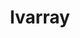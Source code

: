 ---
title: "lvarray"
layout: cache
categories: [package, develop]
meta: {"versions": ["0.2.2"], "compilers": ["gcc@=7.5.0"], "oss": ["ubuntu18.04"], "platforms": ["linux"], "targets": ["x86_64", "x86_64_v3"], "stacks": ["radiuss", "root"], "num_specs": 28, "num_specs_by_stack": {"root": 28, "radiuss": 28}}
spec_details: [{"hash": "i2c5vqi4uakwundkkxz36kxhfj7xyeyz", "compiler": "gcc@=7.5.0", "versions": ["0.2.2"], "os": "ubuntu18.04", "platform": "linux", "target": "x86_64", "variants": ["+addr2line", "~benchmarks", "build_system=cmake", "build_type=RelWithDebInfo", "~caliper", "~chai", "~cuda", "~docs", "~examples", "generator=make", "~ipo", "~pylvarray", "+shared", "~tests", "~umpire"], "stacks": ["root", "radiuss"], "size": "-", "tarball": "https://binaries.spack.io/develop/build_cache/linux-ubuntu18.04-x86_64/gcc-7.5.0/lvarray-0.2.2/linux-ubuntu18.04-x86_64-gcc-7.5.0-lvarray-0.2.2-i2c5vqi4uakwundkkxz36kxhfj7xyeyz.spack"}, {"hash": "ex7uidvekbu3yaalocti5ejq5gu56wye", "compiler": "gcc@=7.5.0", "versions": ["0.2.2"], "os": "ubuntu18.04", "platform": "linux", "target": "x86_64", "variants": ["+addr2line", "~benchmarks", "build_type=RelWithDebInfo", "~caliper", "~chai", "~cuda", "~docs", "~examples", "~ipo", "~pylvarray", "+shared", "~tests", "~umpire"], "stacks": ["root", "radiuss"], "size": "-", "tarball": "https://binaries.spack.io/develop/build_cache/linux-ubuntu18.04-x86_64/gcc-7.5.0/lvarray-0.2.2/linux-ubuntu18.04-x86_64-gcc-7.5.0-lvarray-0.2.2-ex7uidvekbu3yaalocti5ejq5gu56wye.spack"}, {"hash": "hjpgarbcgtfgt5dm7byielv43eo2iitt", "compiler": "gcc@=7.5.0", "versions": ["0.2.2"], "os": "ubuntu18.04", "platform": "linux", "target": "x86_64", "variants": ["+addr2line", "~benchmarks", "build_type=RelWithDebInfo", "~caliper", "~chai", "~cuda", "~docs", "~examples", "~ipo", "~pylvarray", "+shared", "~tests", "~umpire"], "stacks": ["root", "radiuss"], "size": "-", "tarball": "https://binaries.spack.io/develop/build_cache/linux-ubuntu18.04-x86_64/gcc-7.5.0/lvarray-0.2.2/linux-ubuntu18.04-x86_64-gcc-7.5.0-lvarray-0.2.2-hjpgarbcgtfgt5dm7byielv43eo2iitt.spack"}, {"hash": "5ods27vwkwvyrzokiwip5xysaj3pepry", "compiler": "gcc@=7.5.0", "versions": ["0.2.2"], "os": "ubuntu18.04", "platform": "linux", "target": "x86_64", "variants": ["+addr2line", "~benchmarks", "build_type=RelWithDebInfo", "~caliper", "~chai", "~cuda", "~docs", "~examples", "~ipo", "~pylvarray", "+shared", "~tests", "~umpire"], "stacks": ["root", "radiuss"], "size": "-", "tarball": "https://binaries.spack.io/develop/build_cache/linux-ubuntu18.04-x86_64/gcc-7.5.0/lvarray-0.2.2/linux-ubuntu18.04-x86_64-gcc-7.5.0-lvarray-0.2.2-5ods27vwkwvyrzokiwip5xysaj3pepry.spack"}, {"hash": "biyfx6c7kc74hiu4tuls6h7vnkgvtens", "compiler": "gcc@=7.5.0", "versions": ["0.2.2"], "os": "ubuntu18.04", "platform": "linux", "target": "x86_64", "variants": ["+addr2line", "~benchmarks", "build_system=cmake", "build_type=RelWithDebInfo", "~caliper", "~chai", "~cuda", "~docs", "~examples", "~ipo", "~pylvarray", "+shared", "~tests", "~umpire"], "stacks": ["root", "radiuss"], "size": "-", "tarball": "https://binaries.spack.io/develop/build_cache/linux-ubuntu18.04-x86_64/gcc-7.5.0/lvarray-0.2.2/linux-ubuntu18.04-x86_64-gcc-7.5.0-lvarray-0.2.2-biyfx6c7kc74hiu4tuls6h7vnkgvtens.spack"}, {"hash": "2elxr72a7ckvqedqetfzt3vh3gqkmsnp", "compiler": "gcc@=7.5.0", "versions": ["0.2.2"], "os": "ubuntu18.04", "platform": "linux", "target": "x86_64", "variants": ["+addr2line", "~benchmarks", "build_system=cmake", "build_type=RelWithDebInfo", "~caliper", "~chai", "~cuda", "~docs", "~examples", "~ipo", "~pylvarray", "+shared", "~tests", "~umpire"], "stacks": ["root", "radiuss"], "size": "-", "tarball": "https://binaries.spack.io/develop/build_cache/linux-ubuntu18.04-x86_64/gcc-7.5.0/lvarray-0.2.2/linux-ubuntu18.04-x86_64-gcc-7.5.0-lvarray-0.2.2-2elxr72a7ckvqedqetfzt3vh3gqkmsnp.spack"}, {"hash": "dpnu2taiqumuhoqwyliftto72yzyv5dd", "compiler": "gcc@=7.5.0", "versions": ["0.2.2"], "os": "ubuntu18.04", "platform": "linux", "target": "x86_64", "variants": ["+addr2line", "~benchmarks", "build_type=RelWithDebInfo", "~caliper", "~chai", "~cuda", "~docs", "~examples", "~ipo", "~pylvarray", "+shared", "~tests", "~umpire"], "stacks": ["root", "radiuss"], "size": "-", "tarball": "https://binaries.spack.io/develop/build_cache/linux-ubuntu18.04-x86_64/gcc-7.5.0/lvarray-0.2.2/linux-ubuntu18.04-x86_64-gcc-7.5.0-lvarray-0.2.2-dpnu2taiqumuhoqwyliftto72yzyv5dd.spack"}, {"hash": "hhorc7o5daf6ihom3vvnla25pz4kj4o7", "compiler": "gcc@=7.5.0", "versions": ["0.2.2"], "os": "ubuntu18.04", "platform": "linux", "target": "x86_64", "variants": ["+addr2line", "~benchmarks", "build_type=RelWithDebInfo", "~caliper", "~chai", "~cuda", "~docs", "~examples", "~ipo", "~pylvarray", "+shared", "~tests", "~umpire"], "stacks": ["root", "radiuss"], "size": "-", "tarball": "https://binaries.spack.io/develop/build_cache/linux-ubuntu18.04-x86_64/gcc-7.5.0/lvarray-0.2.2/linux-ubuntu18.04-x86_64-gcc-7.5.0-lvarray-0.2.2-hhorc7o5daf6ihom3vvnla25pz4kj4o7.spack"}, {"hash": "jgu5smviy66onb3ryvgbkt732vvzsda6", "compiler": "gcc@=7.5.0", "versions": ["0.2.2"], "os": "ubuntu18.04", "platform": "linux", "target": "x86_64", "variants": ["+addr2line", "~benchmarks", "build_type=RelWithDebInfo", "~caliper", "~chai", "~cuda", "~docs", "~examples", "~ipo", "~pylvarray", "+shared", "~tests", "~umpire"], "stacks": ["root", "radiuss"], "size": "-", "tarball": "https://binaries.spack.io/develop/build_cache/linux-ubuntu18.04-x86_64/gcc-7.5.0/lvarray-0.2.2/linux-ubuntu18.04-x86_64-gcc-7.5.0-lvarray-0.2.2-jgu5smviy66onb3ryvgbkt732vvzsda6.spack"}, {"hash": "i4wszqasfttpgauwlmatyx65i5xvaarr", "compiler": "gcc@=7.5.0", "versions": ["0.2.2"], "os": "ubuntu18.04", "platform": "linux", "target": "x86_64", "variants": ["+addr2line", "~benchmarks", "build_type=RelWithDebInfo", "~caliper", "~chai", "~cuda", "~docs", "~examples", "~ipo", "~pylvarray", "+shared", "~tests", "~umpire"], "stacks": ["root", "radiuss"], "size": "-", "tarball": "https://binaries.spack.io/develop/build_cache/linux-ubuntu18.04-x86_64/gcc-7.5.0/lvarray-0.2.2/linux-ubuntu18.04-x86_64-gcc-7.5.0-lvarray-0.2.2-i4wszqasfttpgauwlmatyx65i5xvaarr.spack"}, {"hash": "cyeejoyhgcme3rceh6dluwle6urnfojb", "compiler": "gcc@=7.5.0", "versions": ["0.2.2"], "os": "ubuntu18.04", "platform": "linux", "target": "x86_64", "variants": ["+addr2line", "~benchmarks", "build_system=cmake", "build_type=RelWithDebInfo", "~caliper", "~chai", "~cuda", "~docs", "~examples", "~ipo", "~pylvarray", "+shared", "~tests", "~umpire"], "stacks": ["root", "radiuss"], "size": "-", "tarball": "https://binaries.spack.io/develop/build_cache/linux-ubuntu18.04-x86_64/gcc-7.5.0/lvarray-0.2.2/linux-ubuntu18.04-x86_64-gcc-7.5.0-lvarray-0.2.2-cyeejoyhgcme3rceh6dluwle6urnfojb.spack"}, {"hash": "so2nal3fz3prugwoe4v7fmg73ik4bnkr", "compiler": "gcc@=7.5.0", "versions": ["0.2.2"], "os": "ubuntu18.04", "platform": "linux", "target": "x86_64", "variants": ["+addr2line", "~benchmarks", "build_type=RelWithDebInfo", "~caliper", "~chai", "~cuda", "~docs", "~examples", "~ipo", "~pylvarray", "+shared", "~tests", "~umpire"], "stacks": ["root", "radiuss"], "size": "-", "tarball": "https://binaries.spack.io/develop/build_cache/linux-ubuntu18.04-x86_64/gcc-7.5.0/lvarray-0.2.2/linux-ubuntu18.04-x86_64-gcc-7.5.0-lvarray-0.2.2-so2nal3fz3prugwoe4v7fmg73ik4bnkr.spack"}, {"hash": "iyo6ctjelp6gzewa2dlslcczth2ianw7", "compiler": "gcc@=7.5.0", "versions": ["0.2.2"], "os": "ubuntu18.04", "platform": "linux", "target": "x86_64", "variants": ["+addr2line", "~benchmarks", "build_type=RelWithDebInfo", "~caliper", "~chai", "~cuda", "~docs", "~examples", "~ipo", "~pylvarray", "+shared", "~tests", "~umpire"], "stacks": ["root", "radiuss"], "size": "-", "tarball": "https://binaries.spack.io/develop/build_cache/linux-ubuntu18.04-x86_64/gcc-7.5.0/lvarray-0.2.2/linux-ubuntu18.04-x86_64-gcc-7.5.0-lvarray-0.2.2-iyo6ctjelp6gzewa2dlslcczth2ianw7.spack"}, {"hash": "k3aizw56wkwgod6papwj4hl5cwttvd7w", "compiler": "gcc@=7.5.0", "versions": ["0.2.2"], "os": "ubuntu18.04", "platform": "linux", "target": "x86_64", "variants": ["+addr2line", "~benchmarks", "build_type=RelWithDebInfo", "~caliper", "~chai", "~cuda", "~docs", "~examples", "~ipo", "~pylvarray", "+shared", "~tests", "~umpire"], "stacks": ["root", "radiuss"], "size": "-", "tarball": "https://binaries.spack.io/develop/build_cache/linux-ubuntu18.04-x86_64/gcc-7.5.0/lvarray-0.2.2/linux-ubuntu18.04-x86_64-gcc-7.5.0-lvarray-0.2.2-k3aizw56wkwgod6papwj4hl5cwttvd7w.spack"}, {"hash": "q3n2fagutsrai4h343wmwr7vuh33rm3x", "compiler": "gcc@=7.5.0", "versions": ["0.2.2"], "os": "ubuntu18.04", "platform": "linux", "target": "x86_64", "variants": ["+addr2line", "~benchmarks", "build_type=RelWithDebInfo", "~caliper", "~chai", "~cuda", "~docs", "~examples", "~ipo", "~pylvarray", "+shared", "~tests", "~umpire"], "stacks": ["root", "radiuss"], "size": "-", "tarball": "https://binaries.spack.io/develop/build_cache/linux-ubuntu18.04-x86_64/gcc-7.5.0/lvarray-0.2.2/linux-ubuntu18.04-x86_64-gcc-7.5.0-lvarray-0.2.2-q3n2fagutsrai4h343wmwr7vuh33rm3x.spack"}, {"hash": "mrqmuglqmcvy33o3uwarfms6rqdq2e7m", "compiler": "gcc@=7.5.0", "versions": ["0.2.2"], "os": "ubuntu18.04", "platform": "linux", "target": "x86_64", "variants": ["+addr2line", "~benchmarks", "build_type=RelWithDebInfo", "~caliper", "~chai", "~cuda", "~docs", "~examples", "~ipo", "~pylvarray", "+shared", "~tests", "~umpire"], "stacks": ["root", "radiuss"], "size": "-", "tarball": "https://binaries.spack.io/develop/build_cache/linux-ubuntu18.04-x86_64/gcc-7.5.0/lvarray-0.2.2/linux-ubuntu18.04-x86_64-gcc-7.5.0-lvarray-0.2.2-mrqmuglqmcvy33o3uwarfms6rqdq2e7m.spack"}, {"hash": "rpv7psqauayhbcrto72krctqnrf7drwm", "compiler": "gcc@=7.5.0", "versions": ["0.2.2"], "os": "ubuntu18.04", "platform": "linux", "target": "x86_64", "variants": ["+addr2line", "~benchmarks", "build_type=RelWithDebInfo", "~caliper", "~chai", "~cuda", "~docs", "~examples", "~ipo", "~pylvarray", "+shared", "~tests", "~umpire"], "stacks": ["root", "radiuss"], "size": "-", "tarball": "https://binaries.spack.io/develop/build_cache/linux-ubuntu18.04-x86_64/gcc-7.5.0/lvarray-0.2.2/linux-ubuntu18.04-x86_64-gcc-7.5.0-lvarray-0.2.2-rpv7psqauayhbcrto72krctqnrf7drwm.spack"}, {"hash": "tzzfklvirdbgsrwgi7vfm7obtxvfcewq", "compiler": "gcc@=7.5.0", "versions": ["0.2.2"], "os": "ubuntu18.04", "platform": "linux", "target": "x86_64", "variants": ["+addr2line", "~benchmarks", "build_type=RelWithDebInfo", "~caliper", "~chai", "~cuda", "~docs", "~examples", "~ipo", "~pylvarray", "+shared", "~tests", "~umpire"], "stacks": ["root", "radiuss"], "size": "-", "tarball": "https://binaries.spack.io/develop/build_cache/linux-ubuntu18.04-x86_64/gcc-7.5.0/lvarray-0.2.2/linux-ubuntu18.04-x86_64-gcc-7.5.0-lvarray-0.2.2-tzzfklvirdbgsrwgi7vfm7obtxvfcewq.spack"}, {"hash": "ufq2d3lneaq63dguqudqobmq5whlamnd", "compiler": "gcc@=7.5.0", "versions": ["0.2.2"], "os": "ubuntu18.04", "platform": "linux", "target": "x86_64", "variants": ["+addr2line", "~benchmarks", "build_type=RelWithDebInfo", "~caliper", "~chai", "~cuda", "~docs", "~examples", "~ipo", "~pylvarray", "+shared", "~tests", "~umpire"], "stacks": ["root", "radiuss"], "size": "-", "tarball": "https://binaries.spack.io/develop/build_cache/linux-ubuntu18.04-x86_64/gcc-7.5.0/lvarray-0.2.2/linux-ubuntu18.04-x86_64-gcc-7.5.0-lvarray-0.2.2-ufq2d3lneaq63dguqudqobmq5whlamnd.spack"}, {"hash": "lxnf6zbtv4jde7dlexljowc2sp6ootbl", "compiler": "gcc@=7.5.0", "versions": ["0.2.2"], "os": "ubuntu18.04", "platform": "linux", "target": "x86_64", "variants": ["+addr2line", "~benchmarks", "build_type=RelWithDebInfo", "~caliper", "~chai", "~cuda", "~docs", "~examples", "~ipo", "~pylvarray", "+shared", "~tests", "~umpire"], "stacks": ["root", "radiuss"], "size": "-", "tarball": "https://binaries.spack.io/develop/build_cache/linux-ubuntu18.04-x86_64/gcc-7.5.0/lvarray-0.2.2/linux-ubuntu18.04-x86_64-gcc-7.5.0-lvarray-0.2.2-lxnf6zbtv4jde7dlexljowc2sp6ootbl.spack"}, {"hash": "y6tfllaxrrslz6wyk2yefkvhujfs344w", "compiler": "gcc@=7.5.0", "versions": ["0.2.2"], "os": "ubuntu18.04", "platform": "linux", "target": "x86_64", "variants": ["+addr2line", "~benchmarks", "build_type=RelWithDebInfo", "~caliper", "~chai", "~cuda", "~docs", "~examples", "~ipo", "~pylvarray", "+shared", "~tests", "~umpire"], "stacks": ["root", "radiuss"], "size": "-", "tarball": "https://binaries.spack.io/develop/build_cache/linux-ubuntu18.04-x86_64/gcc-7.5.0/lvarray-0.2.2/linux-ubuntu18.04-x86_64-gcc-7.5.0-lvarray-0.2.2-y6tfllaxrrslz6wyk2yefkvhujfs344w.spack"}, {"hash": "zs3zixgdt2vc3r5pfdj5qrnpsbghs2xc", "compiler": "gcc@=7.5.0", "versions": ["0.2.2"], "os": "ubuntu18.04", "platform": "linux", "target": "x86_64", "variants": ["+addr2line", "~benchmarks", "build_system=cmake", "build_type=RelWithDebInfo", "~caliper", "~chai", "~cuda", "~docs", "~examples", "~ipo", "~pylvarray", "+shared", "~tests", "~umpire"], "stacks": ["root", "radiuss"], "size": "-", "tarball": "https://binaries.spack.io/develop/build_cache/linux-ubuntu18.04-x86_64/gcc-7.5.0/lvarray-0.2.2/linux-ubuntu18.04-x86_64-gcc-7.5.0-lvarray-0.2.2-zs3zixgdt2vc3r5pfdj5qrnpsbghs2xc.spack"}, {"hash": "nhsz43eyt6il2pnxgmnghxbz35zdgsy7", "compiler": "gcc@=7.5.0", "versions": ["0.2.2"], "os": "ubuntu18.04", "platform": "linux", "target": "x86_64_v3", "variants": ["+addr2line", "~benchmarks", "build_system=cmake", "build_type=RelWithDebInfo", "~caliper", "~chai", "~cuda", "~docs", "~examples", "generator=make", "~ipo", "~pylvarray", "+shared", "~tests", "~umpire"], "stacks": ["root", "radiuss"], "size": "-", "tarball": "https://binaries.spack.io/develop/build_cache/linux-ubuntu18.04-x86_64_v3/gcc-7.5.0/lvarray-0.2.2/linux-ubuntu18.04-x86_64_v3-gcc-7.5.0-lvarray-0.2.2-nhsz43eyt6il2pnxgmnghxbz35zdgsy7.spack"}, {"hash": "conmnfcbtn7rgpvgkks6czvvl3iiy2wi", "compiler": "gcc@=7.5.0", "versions": ["0.2.2"], "os": "ubuntu18.04", "platform": "linux", "target": "x86_64_v3", "variants": ["+addr2line", "~benchmarks", "build_system=cmake", "build_type=RelWithDebInfo", "~caliper", "~chai", "~cuda", "~docs", "~examples", "generator=make", "~ipo", "~pylvarray", "+shared", "~tests", "~umpire"], "stacks": ["root", "radiuss"], "size": "-", "tarball": "https://binaries.spack.io/develop/build_cache/linux-ubuntu18.04-x86_64_v3/gcc-7.5.0/lvarray-0.2.2/linux-ubuntu18.04-x86_64_v3-gcc-7.5.0-lvarray-0.2.2-conmnfcbtn7rgpvgkks6czvvl3iiy2wi.spack"}, {"hash": "tm7ghux5r4tvx36yrm7do4vjbqgyidf6", "compiler": "gcc@=7.5.0", "versions": ["0.2.2"], "os": "ubuntu18.04", "platform": "linux", "target": "x86_64_v3", "variants": ["+addr2line", "~benchmarks", "build_system=cmake", "build_type=RelWithDebInfo", "~caliper", "~chai", "~cuda", "~docs", "~examples", "generator=make", "~ipo", "~pylvarray", "+shared", "~tests", "~umpire"], "stacks": ["root", "radiuss"], "size": "-", "tarball": "https://binaries.spack.io/develop/build_cache/linux-ubuntu18.04-x86_64_v3/gcc-7.5.0/lvarray-0.2.2/linux-ubuntu18.04-x86_64_v3-gcc-7.5.0-lvarray-0.2.2-tm7ghux5r4tvx36yrm7do4vjbqgyidf6.spack"}, {"hash": "jdo7iis2ynnafwemc7bzpyu7nwxs5vll", "compiler": "gcc@=7.5.0", "versions": ["0.2.2"], "os": "ubuntu18.04", "platform": "linux", "target": "x86_64_v3", "variants": ["+addr2line", "~benchmarks", "build_system=cmake", "build_type=RelWithDebInfo", "~caliper", "~chai", "~cuda", "~docs", "~examples", "generator=make", "~ipo", "~pylvarray", "+shared", "~tests", "~umpire"], "stacks": ["root", "radiuss"], "size": "-", "tarball": "https://binaries.spack.io/develop/build_cache/linux-ubuntu18.04-x86_64_v3/gcc-7.5.0/lvarray-0.2.2/linux-ubuntu18.04-x86_64_v3-gcc-7.5.0-lvarray-0.2.2-jdo7iis2ynnafwemc7bzpyu7nwxs5vll.spack"}, {"hash": "alps4ljczop7zibptskv3qh5frojkuhv", "compiler": "gcc@=7.5.0", "versions": ["0.2.2"], "os": "ubuntu18.04", "platform": "linux", "target": "x86_64_v3", "variants": ["+addr2line", "~benchmarks", "build_system=cmake", "build_type=Release", "~caliper", "~chai", "~cuda", "~docs", "~examples", "generator=make", "~ipo", "~pylvarray", "+shared", "~tests", "~umpire"], "stacks": ["root", "radiuss"], "size": "-", "tarball": "https://binaries.spack.io/develop/build_cache/linux-ubuntu18.04-x86_64_v3/gcc-7.5.0/lvarray-0.2.2/linux-ubuntu18.04-x86_64_v3-gcc-7.5.0-lvarray-0.2.2-alps4ljczop7zibptskv3qh5frojkuhv.spack"}, {"hash": "cwgbx5vkbybtwqwjogxlatr332c5lkgg", "compiler": "gcc@=7.5.0", "versions": ["0.2.2"], "os": "ubuntu18.04", "platform": "linux", "target": "x86_64_v3", "variants": ["+addr2line", "~benchmarks", "build_system=cmake", "build_type=Release", "~caliper", "~chai", "~cuda", "~docs", "~examples", "generator=make", "~ipo", "~pylvarray", "+shared", "~tests", "~umpire"], "stacks": ["root", "radiuss"], "size": "-", "tarball": "https://binaries.spack.io/develop/build_cache/linux-ubuntu18.04-x86_64_v3/gcc-7.5.0/lvarray-0.2.2/linux-ubuntu18.04-x86_64_v3-gcc-7.5.0-lvarray-0.2.2-cwgbx5vkbybtwqwjogxlatr332c5lkgg.spack"}]
---